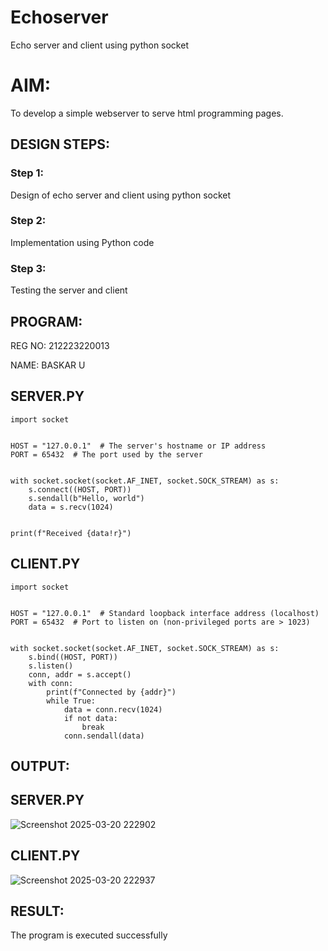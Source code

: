 # Echoserver
Echo server and client using python socket

# AIM:

To develop a simple webserver to serve html programming pages.

## DESIGN STEPS:

### Step 1:

Design of echo server and client using python socket

### Step 2:

Implementation using Python code

### Step 3:

Testing the server and client 

## PROGRAM:
REG NO: 212223220013

NAME: BASKAR U
## SERVER.PY
```
import socket


HOST = "127.0.0.1"  # The server's hostname or IP address
PORT = 65432  # The port used by the server


with socket.socket(socket.AF_INET, socket.SOCK_STREAM) as s:
    s.connect((HOST, PORT))
    s.sendall(b"Hello, world")
    data = s.recv(1024)


print(f"Received {data!r}")
```
## CLIENT.PY
```
import socket


HOST = "127.0.0.1"  # Standard loopback interface address (localhost)
PORT = 65432  # Port to listen on (non-privileged ports are > 1023)


with socket.socket(socket.AF_INET, socket.SOCK_STREAM) as s:
    s.bind((HOST, PORT))
    s.listen()
    conn, addr = s.accept()
    with conn:
        print(f"Connected by {addr}")
        while True:
            data = conn.recv(1024)
            if not data:
                break
            conn.sendall(data)
```
## OUTPUT:
## SERVER.PY
![Screenshot 2025-03-20 222902](https://github.com/user-attachments/assets/96e8e47d-753a-4d3f-a6e6-9cf6addf7039)
## CLIENT.PY
![Screenshot 2025-03-20 222937](https://github.com/user-attachments/assets/582628c5-9e6b-41d1-9d8c-f9445a293791)

## RESULT:
The program is executed successfully

